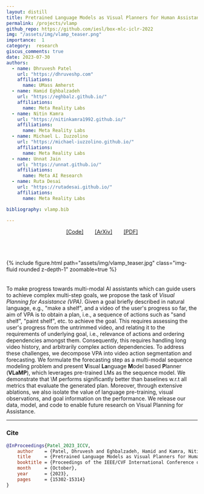 ```yaml
---
layout: distill
title: Pretrained Language Models as Visual Planners for Human Assistance
permalink: /projects/vlamp
github_repo: https://github.com/iesl/box-mlc-iclr-2022
img: "/assets/img/vlamp_teaser.png"
importance:  1
category:  research 
giscus_comments: true
date: 2023-07-30
authors:
  - name: Dhruvesh Patel
    url: "https://dhruveshp.com"
    affiliations:
      name: UMass Amherst
  - name: Hamid Eghbalzadeh 
    url: "https://eghbalz.github.io/"
    affiliations:
      name: Meta Reality Labs
  - name: Nitin Kamra
    url: "https://nitinkamra1992.github.io/"
    affiliations: 
      name: Meta Reality Labs
  - name: Michael L. Iuzzolino
    url: "https://michael-iuzzolino.github.io/"
    affiliations:
      name: Meta Reality Labs
  - name: Unnat Jain
    url: "https://unnat.github.io/"
    affiliations:
      name: Meta AI Research
  - name: Ruta Desai
    url: "https://rutadesai.github.io/"
    affiliations:
      name: Meta Reality Labs

bibliography: vlamp.bib

---
```


<div style="display: flex; justify-content: center; align-items: center;">
  <a href="https://github.com/facebookresearch/VLaMP" style="margin: 0 15px;">[Code]</a>
  <a href="https://arxiv.org/abs/2304.09179" style="margin: 0 15px;">[ArXiv]</a>
  <a href="https://openaccess.thecvf.com/content/ICCV2023/papers/Patel_Pretrained_Language_Models_as_Visual_Planners_for_Human_Assistance_ICCV_2023_paper.pdf" style="margin: 0 15px;">[PDF]</a>
  <!-- Add more links as you like -->
</div>


<br><br><br>
{% include figure.html path="assets/img/vlamp_teaser.jpg" class="img-fluid rounded z-depth-1" zoomable=true %}
<br><br><br>
To make progress towards multi-modal AI assistants which can guide users to achieve complex multi-step goals, we propose the task of  *Visual Planning for Assistance (VPA)*.
Given a goal briefly described in natural language, e.g., "make a shelf", and a video of the user's progress so far, the aim of VPA is to obtain a plan, i.e., a sequence of actions such as "sand shelf", "paint shelf", etc. to achieve the goal.
This requires assessing the user's progress from the untrimmed video, and relating it to the requirements of underlying goal, i.e., relevance of actions and ordering dependencies amongst them.
Consequently, this requires handling long video history, and arbitrarily complex action dependencies.
To address these challenges, we decompose VPA into video action segmentation and forecasting.
We formulate the forecasting step as a multi-modal sequence modeling problem and present **V**isual **La**nguage **M**odel based **P**lanner (**VLaMP**), which leverages pre-trained LMs as the sequence model.
We demonstrate that \M performs significantly better than baselines w.r.t all metrics that evaluate the generated plan.
Moreover, through extensive ablations, we also isolate the value of language pre-training, visual observations, and goal information on the performance.
We release our data, model, and code to enable future research on Visual Planning for Assistance.
<hr> 

### Cite

```bibtex
@InProceedings{Patel_2023_ICCV,
    author    = {Patel, Dhruvesh and Eghbalzadeh, Hamid and Kamra, Nitin and Iuzzolino, Michael Louis and Jain, Unnat and Desai, Ruta},
    title     = {Pretrained Language Models as Visual Planners for Human Assistance},
    booktitle = {Proceedings of the IEEE/CVF International Conference on Computer Vision (ICCV)},
    month     = {October},
    year      = {2023},
    pages     = {15302-15314}
}
```